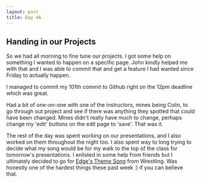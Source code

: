```yaml
---
layout: post
title: Day 46
---
```



## Handing in our Projects

So we had all morning to fine tune our projects. I got some help on something I wanted to happen on a specific page. John kindly helped me with that and I was able to commit that and get a feature I had wanted since Friday to actually happen.

I managed to commit my 101th commit to Github right on the 12pm deadline which was great.

Had a bit of one-on-one with one of the instructors, mines being Colin, to go through out project and see if there was anything they spotted that could have been changed. Mines didn't really have much to change, perhaps change my 'edit' buttons on the edit page to 'save'. That was it.  

The rest of the day was spent working on our presentations, and I also worked on them throughout the night too. I also spent way to long trying to decide what my song would be for my walk to the top of the class for tomorrow's presentations. I enlisted in some help from friends but I ultimately decided to go for [Edge's Theme Song](https://www.youtube.com/watch?v=z6rhLTg6M7A) from Wrestling. Was honestly one of the hardest things these past week :) if you can believe that.
